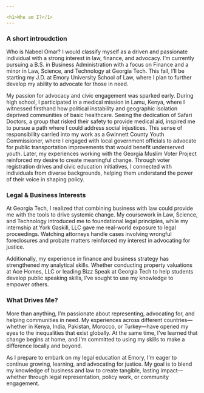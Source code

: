 ```yaml
---

<h1>Who am I?</1>
---
```

<h3>A short introudction</h3>
Who is Nabeel Omar? I would classify myself as a driven and passionate individual with a strong interest in law, finance, and advocacy. I’m currently pursuing a B.S. in Business Administration with a focus on Finance and a minor in Law, Science, and Technology at Georgia Tech. This fall, I’ll be starting my J.D. at Emory University School of Law, where I plan to further develop my ability to advocate for those in need.

My passion for advocacy and civic engagement was sparked early. During high school, I participated in a medical mission in Lamu, Kenya, where I witnessed firsthand how political instability and geographic isolation deprived communities of basic healthcare. Seeing the dedication of Safari Doctors, a group that risked their safety to provide medical aid, inspired me to pursue a path where I could address social injustices.
This sense of responsibility carried into my work as a Gwinnett County Youth Commissioner, where I engaged with local government officials to advocate for public transportation improvements that would benefit underserved youth. Later, my experiences working with the Georgia Muslim Voter Project reinforced my desire to create meaningful change. Through voter registration drives and civic education initiatives, I connected with individuals from diverse backgrounds, helping them understand the power of their voice in shaping policy.

<h3>Legal & Business Interests</h3>
At Georgia Tech, I realized that combining business with law could provide me with the tools to drive systemic change. My coursework in Law, Science, and Technology introduced me to foundational legal principles, while my internship at York Gaskill, LLC gave me real-world exposure to legal proceedings. Watching attorneys handle cases involving wrongful foreclosures and probate matters reinforced my interest in advocating for justice.

Additionally, my experience in finance and business strategy has strengthened my analytical skills. Whether conducting property valuations at Ace Homes, LLC or leading Bizz Speak at Georgia Tech to help students develop public speaking skills, I’ve sought to use my knowledge to empower others.

<h3>What Drives Me?</h3>
More than anything, I’m passionate about representing, advocating for, and helping communities in need. My experiences across different countries—whether in Kenya, India, Pakistan, Morocco, or Turkey—have opened my eyes to the inequalities that exist globally. At the same time, I’ve learned that change begins at home, and I’m committed to using my skills to make a difference locally and beyond.

As I prepare to embark on my legal education at Emory, I’m eager to continue growing, learning, and advocating for justice. My goal is to blend my knowledge of business and law to create tangible, lasting impact—whether through legal representation, policy work, or community engagement.
